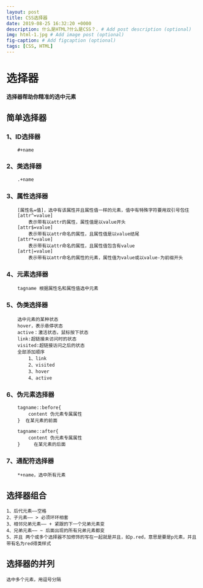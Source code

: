 ```yaml
---
layout: post
title: CSS选择器
date: 2019-08-25 16:32:20 +0000
description: 什么是HTML?什么是CSS？. # Add post description (optional)
img: html-1.jpg # Add image post (optional)
fig-caption: # Add figcaption (optional)
tags: [CSS, HTML]
---
```

# 选择器

**选择器帮助你精准的选中元素**

## 简单选择器

### 1、ID选择器
        #+name
### 2、类选择器
        .+name
### 3、属性选择器
        [属性名=值]，选中有该属性并且属性值一样的元素，值中有特殊字符要用双引号包住
        [attr^=value]
            表示带有以attr的属性，属性值是以value开头
        [attr$=value]
            表示带有以attr命名的属性，且属性值是以value结尾
        [attr*=value]
            表示带有以attr命名的属性，且属性值包含有value
        [atrt|=value]
            表示带有以attr命名的属性的元素，属性值为value或以value-为前缀开头
### 4、元素选择器
        tagname 根据属性名和属性值选中元素
### 5、伪类选择器
        选中元素的某种状态
        hover，表示悬停状态
        active：激活状态，鼠标按下状态
        link:超链接未访问时的状态
        visited:超链接访问之后的状态
        全部添加顺序
            1、link
            2、visited
            3、hover
            4、active
### 6、伪元素选择器
        tagname::before{
            content 伪元素专属属性
        }  在某元素的前面

        tagname::after{
            content 伪元素专属属性
        }     在某元素的后面
            
### 7、通配符选择器
        *+name，选中所有元素

## 选择器组合
    1、后代元素——空格
    2、子元素—— > 必须环环相套
    3、相邻兄弟元素—— + 紧跟的下一个兄弟元素变
    4、兄弟元素—— ~ 后面出现的所有兄弟元素都变
    5、并且 两个或多个选择器不加修饰的写在一起就是并且，如p.red，意思是要是p元素，并且带有名为red得类样式
## 选择器的并列
    选中多个元素，用逗号分隔